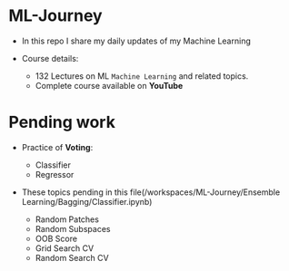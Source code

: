 # ML-Journey
- In this repo I share my daily updates of my Machine Learning 

- Course details:
	- 132 Lectures on ML `Machine Learning` and related topics.
 	- Complete course available on **YouTube**


# Pending work

- Practice of **Voting**:
	- Classifier
	- Regressor

- These topics pending in this file(/workspaces/ML-Journey/Ensemble Learning/Bagging/Classifier.ipynb)
	- Random Patches
	- Random Subspaces
	- OOB Score
	- Grid Search CV
	- Random Search CV
